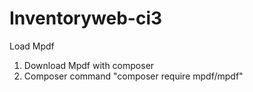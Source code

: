 # Inventoryweb-ci3

Load Mpdf
1. Download Mpdf with composer
2. Composer command "composer require mpdf/mpdf"
